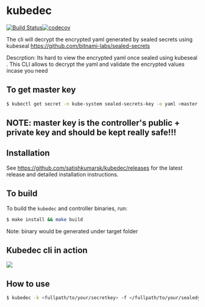 # kubedec
[![Build Status](https://travis-ci.com/satishkumarsk/kubedec.svg?branch=master)](https://travis-ci.com/satishkumarsk/kubedec)[![codecov](https://codecov.io/gh/satishkumarsk/kubedec/branch/master/graph/badge.svg)](https://codecov.io/gh/satishkumarsk/kubedec)

The cli will decrypt the encrypted yaml generated by sealed secrets using kubeseal  https://github.com/bitnami-labs/sealed-secrets

Descrption:
 Its hard to view the encrypted yaml once sealed using kubeseal . This CLI allows to decrypt the yaml and validate the encrypted values incase you need

## To get master key
```bash
$ kubectl get secret -n kube-system sealed-secrets-key -o yaml >master.key
```

## NOTE: master key is the controller's public + private key and should be kept really safe!!!

 
## Installation
See https://github.com/satishkumarsk/kubedec/releases for the latest release and detailed installation instructions.


## To build
To build the `kubedec` and controller binaries, run:
```bash
$ make install && make build
```
Note: binary would be generated under target folder

## Kubedec cli in action

![](kubedec.gif)

## How to use
```bash
$ kubedec -k <fullpath/to/your/secretkey> -f </fullpath/to/your/sealedyaml>
 ```
